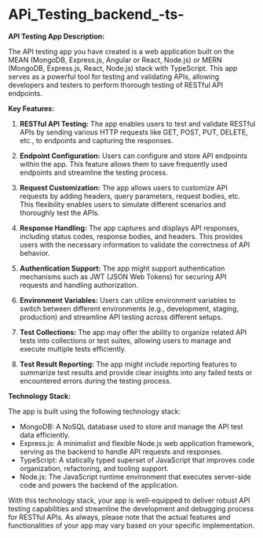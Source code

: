 # APi_Testing_backend_-ts-


**API Testing App Description:**

The API testing app you have created is a web application built on the MEAN (MongoDB, Express.js, Angular or React, Node.js) or MERN (MongoDB, Express.js, React, Node.js) stack with TypeScript. This app serves as a powerful tool for testing and validating APIs, allowing developers and testers to perform thorough testing of RESTful API endpoints.

**Key Features:**

1. **RESTful API Testing:** The app enables users to test and validate RESTful APIs by sending various HTTP requests like GET, POST, PUT, DELETE, etc., to endpoints and capturing the responses.

2. **Endpoint Configuration:** Users can configure and store API endpoints within the app. This feature allows them to save frequently used endpoints and streamline the testing process.

3. **Request Customization:** The app allows users to customize API requests by adding headers, query parameters, request bodies, etc. This flexibility enables users to simulate different scenarios and thoroughly test the APIs.

4. **Response Handling:** The app captures and displays API responses, including status codes, response bodies, and headers. This provides users with the necessary information to validate the correctness of API behavior.

5. **Authentication Support:** The app might support authentication mechanisms such as JWT (JSON Web Tokens) for securing API requests and handling authorization.

6. **Environment Variables:** Users can utilize environment variables to switch between different environments (e.g., development, staging, production) and streamline API testing across different setups.

7. **Test Collections:** The app may offer the ability to organize related API tests into collections or test suites, allowing users to manage and execute multiple tests efficiently.

8. **Test Result Reporting:** The app might include reporting features to summarize test results and provide clear insights into any failed tests or encountered errors during the testing process.

**Technology Stack:**

The app is built using the following technology stack:

- MongoDB: A NoSQL database used to store and manage the API test data efficiently.
- Express.js: A minimalist and flexible Node.js web application framework, serving as the backend to handle API requests and responses.
- TypeScript: A statically typed superset of JavaScript that improves code organization, refactoring, and tooling support.
- Node.js: The JavaScript runtime environment that executes server-side code and powers the backend of the application.

With this technology stack, your app is well-equipped to deliver robust API testing capabilities and streamline the development and debugging process for RESTful APIs. As always, please note that the actual features and functionalities of your app may vary based on your specific implementation.